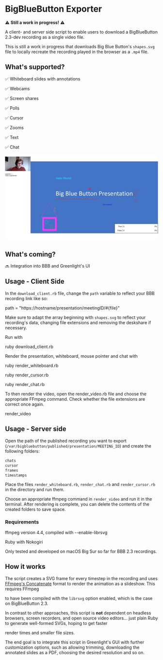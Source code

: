 
  

  

# BigBlueButton Exporter

  

⚠️ **Still a work in progress!** ⚠️<br  />

  

A client- and server side script to enable users to download a BigBlueButton 2.3-dev recording as a single video file.

  

This is still a work in progress that downloads Big Blue Button's `shapes.svg` file to locally recreate the recording played in the browser as a `.mp4` file.

  

## What's supported?

  

✅ Whiteboard slides with annotations <br  />

✅ Webcams <br  />

✅ Screen shares <br  />

✅ Polls <br  />

✅ Cursor <br  />

✅ Zooms <br  />

✅ Text <br  />

✅ Chat <br  />

  

![BigBlueButton recording exporter](/slides/export_example.png)

  

## What's coming?

  

🔜 Integration into BBB and Greenlight's UI<br  />

  

## Usage - Client Side

In the `download_client.rb` file, change the `path` variable to reflect your BBB recording link like so:

path = "https://hostname/presentation/meetingID/#{file}"

  

Make sure to adapt the array beginning with `shapes.svg` to reflect your recording's data, changing file extensions and removing the deskshare if necessary.

Run with

  

ruby download_client.rb

  

Render the presentation, whiteboard, mouse pointer and chat with

  

ruby render_whiteboard.rb

ruby render_cursor.rb

ruby render_chat.rb

  

To then render the video, open the render_video.rb file and choose the appropriate FFmpeg command. Check whether the file extensions are correct once again.

  

render_video

  

## Usage - Server side

  

Open the path of the published recording you want to export (`/var/bigbluebutton/published/presentation/MEETING_ID`) and create the following folders:

    chats
    cursor
    frames
    timestamps

  
Place the files `render_whiteboard.rb`, `render_chat.rb` and `render_cursor.rb` in the directory and run them.

  

Choose an appropriate ffmpeg command in `render_video` and run it in the terminal. After rendering is complete, you can delete the contents of the created folders to save space.

  

### Requirements

ffmpeg version 4.4, compiled with --enable-librsvg <br  />

Ruby with Nokogiri<br  />

  

Only tested and developed on macOS Big Sur so far for BBB 2.3 recordings. <br  />

  

## How it works

  

The script creates a SVG frame for every timestep in the recording and uses [FFmpeg's Concatenate](https://trac.ffmpeg.org/wiki/Slideshow) format to render the animation as a slideshow. This requires FFmpeg

to have been compiled with the `librsvg` option enabled, which is the case on BigBlueButton 2.3.

  

In contrast to other approaches, this script is **not** dependent on headless browsers, screen recorders, and open source video editors... just plain Ruby to generate well-formed SVGs, hoping to get faster

render times and smaller file sizes.

  

The end goal is to integrate this script in Greenlight's GUI with further customization options, such as allowing trimming, downloading the annotated slides as a PDF, choosing the desired resolution and so on.